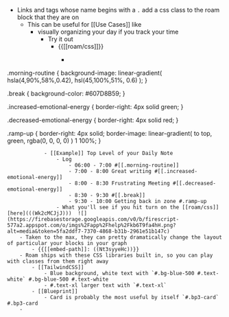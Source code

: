 - Links and tags whose name begins with a `.` add a css class to the roam block that they are on
    - This can be useful for [[Use Cases]]  like
        - visually organizing your day if you track your time
            - Try it out
                - {{[[roam/css]]}}
                    - ```css
.morning-routine {
 background-image: 
    linear-gradient(
      hsla(4,90%,58%,0.42),
      hsl(45,100%,51%, 0.6)
    ); 
}

.break {
   background-color: #607D8B59;
}

.increased-emotional-energy {
  border-right: 4px solid green;
}

.decreased-emotional-energy {
    border-right: 4px solid red;
}

.ramp-up {
  border-right: 4px solid;
  border-image: 
    linear-gradient(
      to top, 
      green, 
      rgba(0, 0, 0, 0)
    ) 1 100%;
}
```
            - [[Example]] Top Level of your Daily Note 
                - Log
                    - 06:00 - 7:00 #[[.morning-routine]]
                    - 7:00 - 8:00 Great writing #[[.increased-emotional-energy]]
                    - 8:00 - 8:30 Frustrating Meeting #[[.decreased-emotional-energy]]
                    - 8:30 - 9:30 #[[.break]]
                    - 9:30 - 10:00 Getting back in zone #.ramp-up 
                - What you'll see if you hit turn on the [[roam/css]] [here](((Wk2cMCJjJ)))  ![](https://firebasestorage.googleapis.com/v0/b/firescript-577a2.appspot.com/o/imgs%2Fapp%2Fhelp%2Fkb6T9fa4hH.png?alt=media&token=5fa2ddf7-7370-4868-b31b-2961e51b147c)
    - Taken to the max, they can pretty dramatically change the layout of particular your blocks in your graph
        - {{[[embed-path]]: ((Nt3syyeHc))}}
    - Roam ships with these CSS libraries built in, so you can play with classes from them right away
        - [[TailwindCSS]]
            - Blue background, white text with `#.bg-blue-500 #.text-white` #.bg-blue-500 #.text-white 
            - #.text-xl larger text with `#.text-xl`
        - [[Blueprint]] 
            - Card is probably the most useful by itself `#.bp3-card` #.bp3-card
    - 
